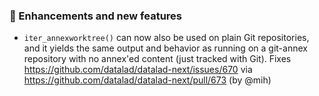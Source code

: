 ### 💫 Enhancements and new features

- `iter_annexworktree()` can now also be used on plain Git repositories,
  and it yields the same output and behavior as running on a git-annex
  repository with no annex'ed content (just tracked with Git).
  Fixes https://github.com/datalad/datalad-next/issues/670 via
  https://github.com/datalad/datalad-next/pull/673 (by @mih)
